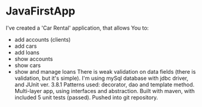 # JavaFirstApp
I've created a 'Car Rental' application, that allows You to:
- add accounts (clients)
- add cars
- add loans
- show accounts
- show cars
- show and manage loans
There is weak validation on data fields (there is validation, but it's simple).
I'm using mySql database with jdbc driver, and JUnit ver. 3.8.1
Patterns used: decorator, dao and template method. 
Multi-layer app, using interfaces and abstraction. 
Built with maven, with included 5 unit tests (passed).
Pushed into git repository.

